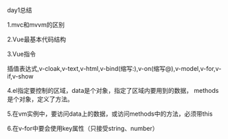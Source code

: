 day1总结

1.mvc和mvvm的区别



2.Vue最基本代码结构



3.Vue指令

​	插值表达式,v-cloak,v-text,v-html,v-bind(缩写:),v-on(缩写@),v-model,v-for,v-if,v-show



4.el指定要控制的区域，data是个对象，指定了区域内要用到的数据， methods 是个对象，定义了方法。



5.在vm实例中，要访问data上的数据，或访问methods中的方法，必须带this



6.在v-for中要会使用key属性（只接受string、number）

